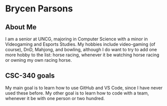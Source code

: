 # Brycen Parsons

## About Me
I am a senior at UNCG, majoring in Computer Science with a minor in Videogaming and Esports Studies. My hobbies include video-gaming (of course), DnD, Mahjong, and bowling, although I do want to try to add one more hobby to the list: horse racing, whenever it be watching horse racing or owning my own racing horse.

## CSC-340 goals
My main goal is to learn how to use GitHub and VS Code, since I have never used these before. My other goal is to learn how to code with a team, whenever it be with one person or two hundred.